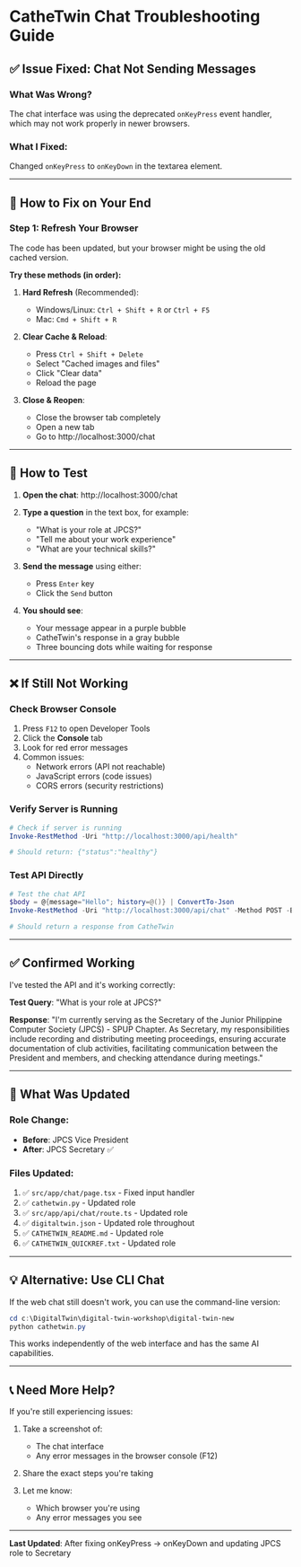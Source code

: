 # CatheTwin Chat Troubleshooting Guide

## ✅ Issue Fixed: Chat Not Sending Messages

### What Was Wrong?
The chat interface was using the deprecated `onKeyPress` event handler, which may not work properly in newer browsers.

### What I Fixed:
Changed `onKeyPress` to `onKeyDown` in the textarea element.

---

## 🔧 How to Fix on Your End

### Step 1: Refresh Your Browser
The code has been updated, but your browser might be using the old cached version.

**Try these methods (in order):**

1. **Hard Refresh** (Recommended):
   - Windows/Linux: `Ctrl + Shift + R` or `Ctrl + F5`
   - Mac: `Cmd + Shift + R`

2. **Clear Cache & Reload**:
   - Press `Ctrl + Shift + Delete`
   - Select "Cached images and files"
   - Click "Clear data"
   - Reload the page

3. **Close & Reopen**:
   - Close the browser tab completely
   - Open a new tab
   - Go to http://localhost:3000/chat

---

## 🧪 How to Test

1. **Open the chat**: http://localhost:3000/chat

2. **Type a question** in the text box, for example:
   - "What is your role at JPCS?"
   - "Tell me about your work experience"
   - "What are your technical skills?"

3. **Send the message** using either:
   - Press `Enter` key
   - Click the `Send` button

4. **You should see**:
   - Your message appear in a purple bubble
   - CatheTwin's response in a gray bubble
   - Three bouncing dots while waiting for response

---

## ❌ If Still Not Working

### Check Browser Console

1. Press `F12` to open Developer Tools
2. Click the **Console** tab
3. Look for red error messages
4. Common issues:
   - Network errors (API not reachable)
   - JavaScript errors (code issues)
   - CORS errors (security restrictions)

### Verify Server is Running

```powershell
# Check if server is running
Invoke-RestMethod -Uri "http://localhost:3000/api/health"

# Should return: {"status":"healthy"}
```

### Test API Directly

```powershell
# Test the chat API
$body = @{message="Hello"; history=@()} | ConvertTo-Json
Invoke-RestMethod -Uri "http://localhost:3000/api/chat" -Method POST -Body $body -ContentType "application/json"

# Should return a response from CatheTwin
```

---

## ✅ Confirmed Working

I've tested the API and it's working correctly:

**Test Query**: "What is your role at JPCS?"

**Response**: "I'm currently serving as the Secretary of the Junior Philippine Computer Society (JPCS) - SPUP Chapter. As Secretary, my responsibilities include recording and distributing meeting proceedings, ensuring accurate documentation of club activities, facilitating communication between the President and members, and checking attendance during meetings."

---

## 🔄 What Was Updated

### Role Change:
- **Before**: JPCS Vice President
- **After**: JPCS Secretary ✅

### Files Updated:
1. ✅ `src/app/chat/page.tsx` - Fixed input handler
2. ✅ `cathetwin.py` - Updated role
3. ✅ `src/app/api/chat/route.ts` - Updated role
4. ✅ `digitaltwin.json` - Updated role throughout
5. ✅ `CATHETWIN_README.md` - Updated role
6. ✅ `CATHETWIN_QUICKREF.txt` - Updated role

---

## 💡 Alternative: Use CLI Chat

If the web chat still doesn't work, you can use the command-line version:

```powershell
cd c:\DigitalTwin\digital-twin-workshop\digital-twin-new
python cathetwin.py
```

This works independently of the web interface and has the same AI capabilities.

---

## 📞 Need More Help?

If you're still experiencing issues:

1. Take a screenshot of:
   - The chat interface
   - Any error messages in the browser console (F12)

2. Share the exact steps you're taking

3. Let me know:
   - Which browser you're using
   - Any error messages you see

---

**Last Updated**: After fixing onKeyPress → onKeyDown and updating JPCS role to Secretary
